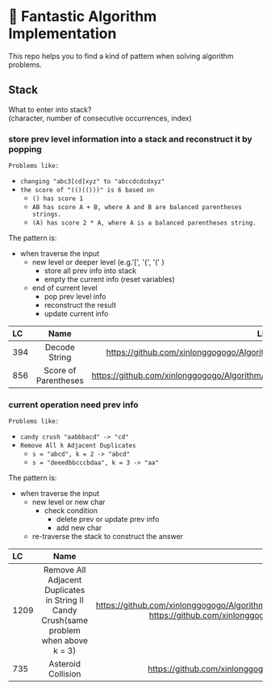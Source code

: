 # 🧮  Fantastic Algorithm Implementation 
This repo helps you to find a kind of pattern when solving algorithm problems.

## Stack
What to enter into stack?  
(character, number of consecutive occurrences, index)
### store prev level information into a stack and reconstruct it by popping
`Problems like:`  
* `changing "abc3[cd]xyz" to "abccdcdcdxyz"`  
* `the score of "(()(()))" is 6 based on` 
    * `() has score 1`
    * `AB has score A + B, where A and B are balanced parentheses strings.`
    * `(A) has score 2 * A, where A is a balanced parentheses string.`
  
The pattern is:  
* when traverse the input  
    + new level or deeper level (e.g.'[', '{', '(' )
        + store all prev info into stack
        + empty the current info (reset variables)
    + end of current level
        + pop prev level info
        + reconstruct the result
        + update current info
 
| LC  | Name | Link |
| :----- | :----: | :----: |
| 394 | Decode String | https://github.com/xinlonggogogo/Algorithm/blob/master/Stack/Decode_String.java |
| 856 | Score of Parentheses | https://github.com/xinlonggogogo/Algorithm/blob/master/Stack/Score_of_Parentheses.java |

  
### current operation need prev info
`Problems like:`  
* `candy crush "aabbbacd" -> "cd"`  
* `Remove All k Adjacent Duplicates` 
    * `s = "abcd", k = 2 -> "abcd"`
    * `s = "deeedbbcccbdaa", k = 3 -> "aa"`  

The pattern is:  
* when traverse the input  
    + new level or new char 
        + check condition
            + delete prev or update prev info
            + add new char
    + re-traverse the stack to construct the answer

| LC  | Name | Link |
| :----- | :----: | :----: |
| 1209 | Remove All Adjacent Duplicates in String II <br/> Candy Crush(same problem when above k = 3) | https://github.com/xinlonggogogo/Algorithm/blob/master/Stack/Remove_All_Adjacent_Duplicates_in_String_2.java <br/> https://github.com/xinlonggogogo/Algorithm/blob/master/Stack/Candy_Crush_1D.java|
| 735 | Asteroid Collision | https://github.com/xinlonggogogo/Algorithm/blob/master/Stack/Asteroid_Collision.java |

   